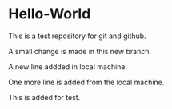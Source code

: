 # Hello-World
This is a test repository for git and github.

A small change is made in this new branch.

A new line addded in local machine.

One more line is added from the local machine.

This is added for test.
